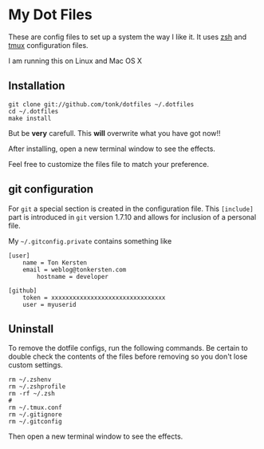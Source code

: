 # My Dot Files

These are config files to set up a system the way I like it. It uses
[zsh](https://github.com/tonk/dotfiles/zsh) and [tmux](https://github.com/tonk/dotfiles/tmux)
configuration files.

I am running this on Linux and Mac OS X

## Installation

~~~~~~~~~~{.terminal}
git clone git://github.com/tonk/dotfiles ~/.dotfiles
cd ~/.dotfiles
make install
~~~~~~~~~~

But be **very** carefull. This **will** overwrite what you have got now!!

After installing, open a new terminal window to see the effects.

Feel free to customize the files file to match your preference.

## git configuration

For `git` a special section is created in the configuration file.
This `[include]` part is introduced in `git` version 1.7.10 and
allows for inclusion of a personal file.

My `~/.gitconfig.private` contains something like
~~~~~~~~~~{.terminal}
[user]
	name = Ton Kersten
	email = weblog@tonkersten.com
        hostname = developer

[github]
	token = xxxxxxxxxxxxxxxxxxxxxxxxxxxxxxxx
	user = myuserid
~~~~~~~~~~

## Uninstall

To remove the dotfile configs, run the following commands. Be certain to double
check the contents of the files before removing so you don't lose custom
settings.

~~~~~~~~~~{.terminal}
rm ~/.zshenv
rm ~/.zshprofile
rm -rf ~/.zsh
#
rm ~/.tmux.conf
rm ~/.gitignore
rm ~/.gitconfig
~~~~~~~~~~

Then open a new terminal window to see the effects.

